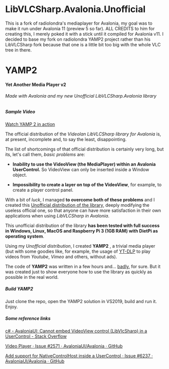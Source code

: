 # LibVLCSharp.Avalonia.Unofficial

This is a fork of radiolondra's mediaplayer for Avalonia, my goal was to make it run under Avalonia 11 (preview 5 so far). ALL CREDITS to him for creating this, I merely  poked it with a stick until it compiled for Avalonia v11.
I decided to base my fork on radiolondra YAMP2 project rather than his LibVLCSharp fork because that one is a little bit too big with the whole VLC tree in there.

# YAMP2

#### Yet Another Media Player v2

###### Made with Avalonia and my new Unofficial LibVLCSharp.Avalonia library

##### Sample Video

[Watch YAMP 2 in action](https://www.screencast.com/t/uTGBnpE6v)

The official distribution of the *Videolan LibVLCSharp library for Avalonia* is, at present, incomplete and, to say the least, disappointing.

The list of shortcomings of that official distribution is certainly very long, but its, let's call them, *basic problems* are:

- **Inability to use the VideoView (the MediaPlayer) within an Avalonia UserControl.** So VideoView can only be inserted inside a Window object.

- **Impossibility to create a layer on top of the VideoView**, for example, to create a player control panel.

With a bit of *luck*, I managed **to overcome both of these problems** and I created this [Unofficial distribution of the library](https://github.com/radiolondra/libvlcsharp/tree/3.x/src/LibVLCSharp.Avalonia.Unofficial), deeply modifying the useless official one, so that anyone can have more satisfaction in their own applications when using *LibVLCSharp in Avalonia*.

This unofficial distribution of the library **has been tested with full success in Windows, Linux, MacOS and Raspberry Pi 3 (1GB RAM) with DietPi as operating system**.

Using my *Unofficial distribution*, I created **YAMP2** , a trivial media player (but with some goodies like, for example, the usage of [YT-DLP](https://github.com/yt-dlp/yt-dlp) to play videos from *Youtube*, *Vimeo* and others, without ads).

The code of **YAMP2** was written in a few hours and... <u>badly</u>, for sure. But it was created just to show everyone how to use the library as quickly as possible in the real world.

##### Build YAMP2

Just clone the repo, open the YAMP2 solution in VS2019, build and run it. Enjoy.

##### Some reference links

[c# - AvaloniaUI: Cannot embed VideoView control (LibVlcSharp) in a UserControl - Stack Overflow](https://stackoverflow.com/a/71696308/4973374)

[Video Player · Issue #2571 · AvaloniaUI/Avalonia · GitHub](https://github.com/AvaloniaUI/Avalonia/issues/2571#issuecomment-1084671987)

[Add support for NativeControlHost inside a UserControl · Issue #6237 · AvaloniaUI/Avalonia · GitHub](https://github.com/AvaloniaUI/Avalonia/issues/6237#issuecomment-1084914382)
